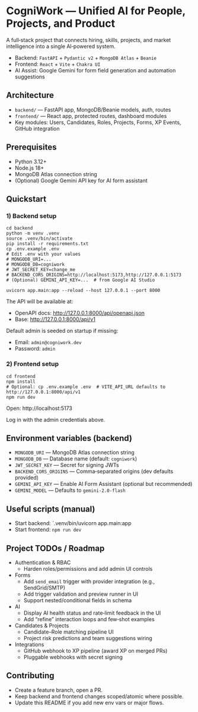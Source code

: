 # CogniWork — Unified AI for People, Projects, and Product

A full‑stack project that connects hiring, skills, projects, and market intelligence into a single AI‑powered system.

- Backend: `FastAPI` + `Pydantic v2` + `MongoDB Atlas` + `Beanie`
- Frontend: `React` + `Vite` + `Chakra UI`
- AI Assist: Google Gemini for form field generation and automation suggestions


## Architecture
- `backend/` — FastAPI app, MongoDB/Beanie models, auth, routes
- `frontend/` — React app, protected routes, dashboard modules
- Key modules: Users, Candidates, Roles, Projects, Forms, XP Events, GitHub integration


## Prerequisites
- Python 3.12+
- Node.js 18+
- MongoDB Atlas connection string
- (Optional) Google Gemini API key for AI form assistant


## Quickstart

### 1) Backend setup
```
cd backend
python -m venv .venv
source .venv/bin/activate
pip install -r requirements.txt
cp .env.example .env
# Edit .env with your values
# MONGODB_URI=...
# MONGODB_DB=cogniwork
# JWT_SECRET_KEY=change_me
# BACKEND_CORS_ORIGINS=http://localhost:5173,http://127.0.0.1:5173
# (Optional) GEMINI_API_KEY=...  # from Google AI Studio

uvicorn app.main:app --reload --host 127.0.0.1 --port 8000
```

The API will be available at:
- OpenAPI docs: http://127.0.0.1:8000/api/openapi.json
- Base: http://127.0.0.1:8000/api/v1

Default admin is seeded on startup if missing:
- Email: `admin@cogniwork.dev`
- Password: `admin`


### 2) Frontend setup
```
cd frontend
npm install
# Optional: cp .env.example .env  # VITE_API_URL defaults to http://127.0.0.1:8000/api/v1
npm run dev
```
Open: http://localhost:5173

Log in with the admin credentials above.


## Environment variables (backend)
- `MONGODB_URI` — MongoDB Atlas connection string
- `MONGODB_DB` — Database name (default: `cogniwork`)
- `JWT_SECRET_KEY` — Secret for signing JWTs
- `BACKEND_CORS_ORIGINS` — Comma‑separated origins (dev defaults provided)
- `GEMINI_API_KEY` — Enable AI Form Assistant (optional but recommended)
- `GEMINI_MODEL` — Defaults to `gemini-2.0-flash`

## Useful scripts (manual)
- Start backend: `.venv/bin/uvicorn app.main:app 
- Start frontend: `npm run dev`


## Project TODOs / Roadmap
- Authentication & RBAC
  - Harden roles/permissions and add admin UI controls
- Forms
  - Add `send_email` trigger with provider integration (e.g., SendGrid/SMTP)
  - Add trigger validation and preview runner in UI
  - Support nested/conditional fields in schema
- AI
  - Display AI health status and rate‑limit feedback in the UI
  - Add “refine” interaction loops and few‑shot examples
- Candidates & Projects
  - Candidate–Role matching pipeline UI
  - Project risk predictions and team suggestions wiring
- Integrations
  - GitHub webhook to XP pipeline (award XP on merged PRs)
  - Pluggable webhooks with secret signing

## Contributing
- Create a feature branch, open a PR.
- Keep backend and frontend changes scoped/atomic where possible.
- Update this README if you add new env vars or major flows.
